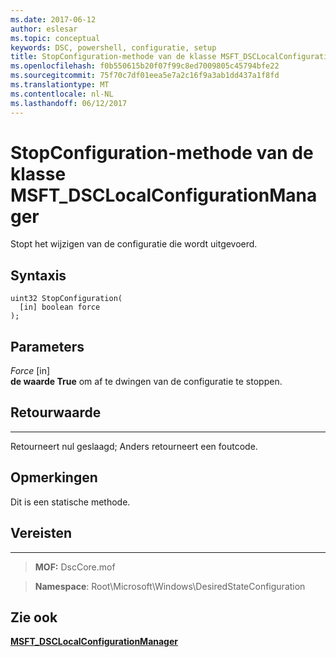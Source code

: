 ```yaml
---
ms.date: 2017-06-12
author: eslesar
ms.topic: conceptual
keywords: DSC, powershell, configuratie, setup
title: StopConfiguration-methode van de klasse MSFT_DSCLocalConfigurationManager
ms.openlocfilehash: f0b550615b20f07f99c8ed7009805c45794bfe22
ms.sourcegitcommit: 75f70c7df01eea5e7a2c16f9a3ab1dd437a1f8fd
ms.translationtype: MT
ms.contentlocale: nl-NL
ms.lasthandoff: 06/12/2017
---
```

# <a name="stopconfiguration-method-of-the-msftdsclocalconfigurationmanager-class"></a>StopConfiguration-methode van de klasse MSFT_DSCLocalConfigurationManager

Stopt het wijzigen van de configuratie die wordt uitgevoerd.

<a name="syntax"></a>Syntaxis
------

```mof
uint32 StopConfiguration(
  [in] boolean force
);
```

<a name="parameters"></a>Parameters
----------

*Force* \[in\]  
**de waarde True** om af te dwingen van de configuratie te stoppen.

## <a name="return-value"></a>Retourwaarde
------------

Retourneert nul geslaagd; Anders retourneert een foutcode.

## <a name="remarks"></a>Opmerkingen

Dit is een statische methode.

## <a name="requirements"></a>Vereisten
------------
>**MOF:** DscCore.mof

>**Namespace**: Root\Microsoft\Windows\DesiredStateConfiguration


## <a name="see-also"></a>Zie ook


[**MSFT_DSCLocalConfigurationManager**](msft-dsclocalconfigurationmanager.md)


 

 



